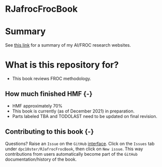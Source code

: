 # RJafrocFrocBook


# Summary

See [this link](https://dpc10ster.github.io/ai-froc-research/) for a summary of my AI/FROC research websites. 

# What is this repository for?

* This book reviews FROC methodology.


## How much finished HMF {-}

* HMF approximately 70%
* This book is currently (as of December 2021) in preparation.
* Parts labeled TBA and TODOLAST need to be updated on final revision.


## Contributing to this book {-}

Questions? Raise an `Issue` on the `GitHub` [interface](https://github.com/dpc10ster/RJafrocFrocBook). Click on the `Issues` tab under `dpc10ster/RJafrocFrocBook`, then click on `New issue`. This way contributions from users automatically become part of the `GitHub` documentation/history of the book.



